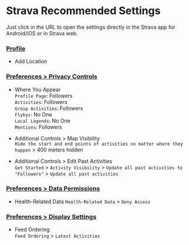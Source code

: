 # Strava Recommended Settings

Just click in the URL to open the settings directly in the Strava app for Android/iOS or in Strava web.

### [Profile](https://www.strava.com/settings/profile)

- Add Location


### [Preferences > Privacy Controls](https://www.strava.com/settings/privacy)

- Where You Appear  
`Profile Page`: Followers  
`Activities`: Followers  
`Group Activities`: Followers  
`Flybys`: No One  
`Local Legends`: No One  
`Mentions`: Followers  

- Additional Controls > Map Visibility  
`Hide the start and end points of activities no matter where they happen` > 400 meters hidden

- Additional Controls > Edit Past Activities  
`Get Started` > `Activity Visibility` > `Update all past activities to "Followers"` > `Update all past activities`


### [Preferences > Data Permissions](https://www.strava.com/settings/consent)

- Health-Related Data 
`Health-Related Data` > `Deny Access`


### [Preferences > Display Settings](https://www.strava.com/settings/display)

- Feed Ordering  
`Feed Ordering` > `Latest Activities`
